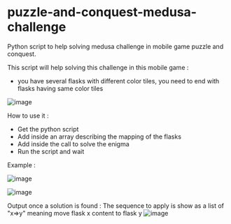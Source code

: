 # puzzle-and-conquest-medusa-challenge
Python script to help solving medusa challenge in mobile game puzzle and conquest.

This script will help solving this challenge in this mobile game : 
 - you have several flasks with different color tiles, you need to end with flasks having same color tiles

![image](https://github.com/OlivierGaland/puzzle-and-conquest-medusa-challenge/assets/26048157/eb665d28-ed23-4c06-81da-db2ed915b4ea)

How to use it :
- Get the python script
- Add inside an array describing the mapping of the flasks
- Add inside the call to solve the enigma
- Run the script and wait

Example :

![image](https://github.com/OlivierGaland/puzzle-and-conquest-medusa-challenge/assets/26048157/dfbadca9-c420-41ad-b212-1fd4edd2b8b3)

![image](https://github.com/OlivierGaland/puzzle-and-conquest-medusa-challenge/assets/26048157/7c5e0d25-46d0-488a-8f07-b82d0f6c61b4)


Output once a solution is found : The sequence to apply is show as a list of "x=>y" meaning move flask x content to flask y 
![image](https://github.com/OlivierGaland/puzzle-and-conquest-medusa-challenge/assets/26048157/6ac89aa3-f34a-4b9e-ba30-b75874eb6afd)
